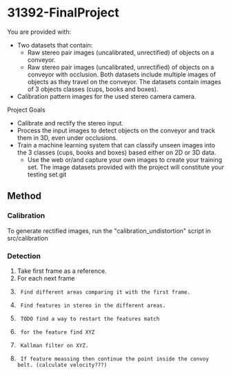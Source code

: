 # 31392-FinalProject

You are provided with: 
- Two datasets that contain: 
    - Raw stereo pair images (uncalibrated, unrectified) of objects on a conveyor. 
    - Raw stereo pair images (uncalibrated, unrectified) of objects on a conveyor with occlusion. Both datasets include multiple images of objects as they travel on the conveyor. The datasets contain images of 3 objects classes (cups, books and boxes). 
- Calibration pattern images for the used stereo camera camera.

Project Goals 
- Calibrate and rectify the stereo input. 
- Process the input images to detect objects on the conveyor and track them in 3D, even under occlusions. 
- Train a machine learning system that can classify unseen images into the 3 classes (cups, books and boxes) based either on 2D or 3D data. 
    - Use the web or/and capture your own images to create your training set. The image datasets provided with the project will constitute your testing set.git

## Method
### Calibration
To generate rectified images, run the "calibration_undistortion" script in src/calibration
### Detection
1. Take first frame as a reference.
2. For each next frame
3.      Find different areas comparing it with the first frame.
4.      Find features in stereo in the different areas.
5.      TODO find a way to restart the features match
6.      for the feature find XYZ
7.      Kallman filter on XYZ.
8.      If feature meassing then continue the point inside the convoy belt. (calculate velocity???)